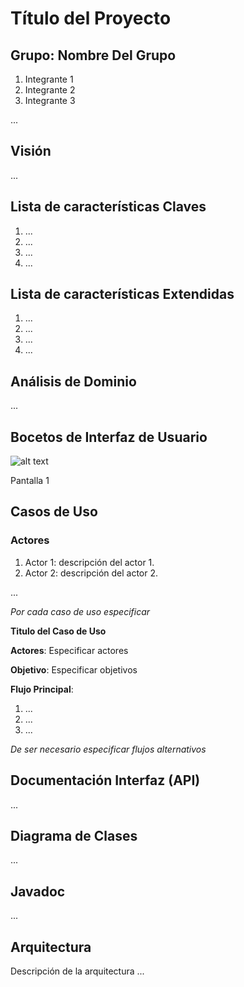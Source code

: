 # Título del Proyecto

## Grupo: Nombre Del Grupo

1. Integrante 1
2. Integrante 2
3. Integrante 3

... 


## Visión 

...

## Lista de características Claves

1. ...
2. ...
3. ...
4. ...

## Lista de características Extendidas

1. ...
2. ...
3. ...
4. ...

## Análisis de Dominio

...

## Bocetos de Interfaz de Usuario


![alt text](https://github.com/cbiale/POO2/blob/master/iteraci%C3%B3n_1/oop.png "Pantalla 1")

Pantalla 1

## Casos de Uso

### Actores

1. Actor 1: descripción del actor 1.
2. Actor 2: descripción del actor 2.

...

_Por cada caso de uso especificar_

__Titulo del Caso de Uso__

__Actores__: Especificar actores

__Objetivo__: Especificar objetivos

__Flujo Principal__:

1. ...
2. ...
3. ...

_De ser necesario especificar flujos alternativos_

## Documentación Interfaz (API)

...

## Diagrama de Clases

...

## Javadoc

...

## Arquitectura

Descripción de la arquitectura ...

